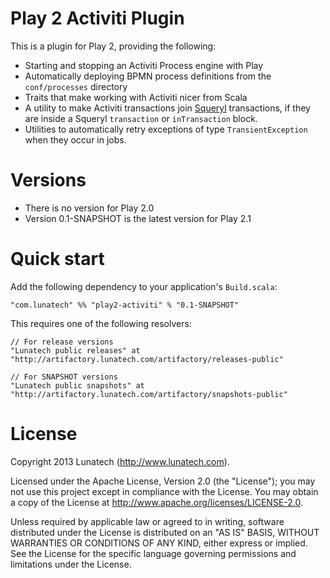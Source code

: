 Play 2 Activiti Plugin
======================

This is a plugin for Play 2, providing the following:

* Starting and stopping an Activiti Process engine with Play
* Automatically deploying BPMN process definitions from the `conf/processes` directory
* Traits that make working with Activiti nicer from Scala
* A utility to make Activiti transactions join [Squeryl](http://www.squeryl.org) transactions, if they are inside a Squeryl `transaction` or `inTransaction` block.
* Utilities to automatically retry exceptions of type `TransientException` when they occur in jobs.

Versions
========

* There is no version for Play 2.0
* Version 0.1-SNAPSHOT is the latest version for Play 2.1

Quick start
===========

Add the following dependency to your application's `Build.scala`:

    "com.lunatech" %% "play2-activiti" % "0.1-SNAPSHOT"

This requires one of the following resolvers:

    // For release versions
    "Lunatech public releases" at "http://artifactory.lunatech.com/artifactory/releases-public"
    
    // For SNAPSHOT versions
    "Lunatech public snapshots" at "http://artifactory.lunatech.com/artifactory/snapshots-public"

License
=======

Copyright 2013 Lunatech (http://www.lunatech.com).

Licensed under the Apache License, Version 2.0 (the "License"); you may not use this project except in compliance with the License. You may obtain a copy of the License at http://www.apache.org/licenses/LICENSE-2.0.

Unless required by applicable law or agreed to in writing, software distributed under the License is distributed on an "AS IS" BASIS, WITHOUT WARRANTIES OR CONDITIONS OF ANY KIND, either express or implied. See the License for the specific language governing permissions and limitations under the License.

